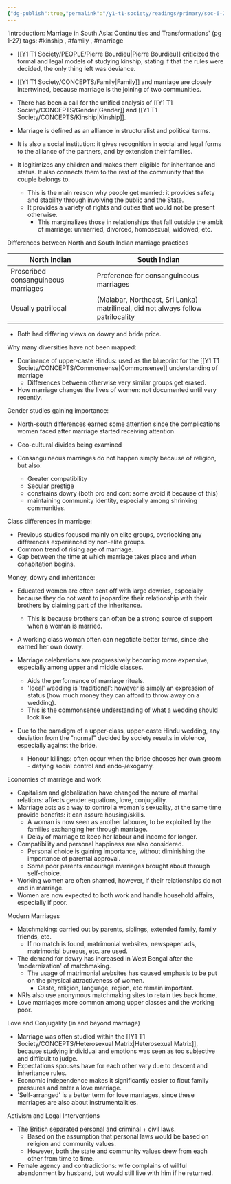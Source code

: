 ```yaml
---
{"dg-publish":true,"permalink":"/y1-t1-society/readings/primary/soc-6-20-palriwala-and-kaur-marrying-in-south-asia-shifting-concepts-changing-practices-in-a-globalizing-world/"}
---
```


'Introduction: Marriage in South Asia: Continuities and Transformations' (pg 1-27)
tags: #kinship , #family , #marriage 

- [[Y1 T1 Society/PEOPLE/Pierre Bourdieu\|Pierre Bourdieu]] criticized the formal and legal models of studying kinship, stating if that the rules were decided, the only thing left was deviance.
- [[Y1 T1 Society/CONCEPTS/Family\|Family]] and marriage are closely intertwined, because marriage is the joining of two communities.
- There has been a call for the unified analysis of [[Y1 T1 Society/CONCEPTS/Gender\|Gender]] and [[Y1 T1 Society/CONCEPTS/Kinship\|Kinship]].

- Marriage is defined as an alliance in structuralist and political terms. 
- It is also a social institution: it gives recognition in social and legal forms to the alliance of the partners, and by extension their families.
- It legitimizes any children and makes them eligible for inheritance and status. It also connects them to the rest of the community that the couple belongs to. 
	- This is the main reason why people get married: it provides safety and stability through involving the public and the State.
	- It provides a variety of rights and duties that would not be present otherwise.
		- This marginalizes those in relationships that fall outside the ambit of marriage: unmarried, divorced, homosexual, widowed, etc.

Differences between North and South Indian marriage practices

| North Indian                        | South Indian                                                                     |
| ----------------------------------- | -------------------------------------------------------------------------------- |
| Proscribed consanguineous marriages | Preference for consanguineous marriages                                          |
| Usually patrilocal                  | (Malabar, Northeast, Sri Lanka) matrilineal, did not always follow patrilocality |
- Both had differing views on dowry and bride price.

Why many diversities have not been mapped:
- Dominance of upper-caste Hindus: used as the blueprint for the [[Y1 T1 Society/CONCEPTS/Commonsense\|Commonsense]] understanding of marriage
	- Differences between otherwise very similar groups get erased.
- How marriage changes the lives of women: not documented until very recently.

Gender studies gaining importance:
- North-south differences earned some attention since the complications women faced after marriage started receiving attention.
- Geo-cultural divides being examined

- Consanguineous marriages do not happen simply because of religion, but also:
	- Greater compatibility
	- Secular prestige
	- constrains dowry (both pro and con: some avoid it because of this)
	- maintaining community identity, especially among shrinking communities.

Class differences in marriage:
- Previous studies focused mainly on elite groups, overlooking any differences experienced by non-elite groups.
- Common trend of rising age of marriage.
- Gap between the time at which marriage takes place and when cohabitation begins. 

Money, dowry and inheritance:
- Educated women are often sent off with large dowries, especially because they do not want to jeopardize their relationship with their brothers by claiming part of the inheritance.
	- This is because brothers can often be a strong source of support when a woman is married. 
- A working class woman often can negotiate better terms, since she earned her own dowry. 
- Marriage celebrations are progressively becoming more expensive, especially among upper and middle classes.
	- Aids the performance of marriage rituals. 
	- 'Ideal' wedding is 'traditional': however is simply an expression of status (how much money they can afford to throw away on a wedding).
	- This is the commonsense understanding of what a wedding should look like. 

- Due to the paradigm of a upper-class, upper-caste Hindu wedding, any deviation from the "normal" decided by society results in violence, especially against the bride. 
	- Honour killings: often occur when the bride chooses her own groom - defying social control and endo-/exogamy.

Economies of marriage and work
- Capitalism and globalization have changed the nature of marital relations: affects gender equations, love, conjugality.
- Marriage acts as a way to control a woman's sexuality, at the same time provide benefits: it can assure housing/skills. 
	- A woman is now seen as another labourer, to be exploited by the families exchanging her through marriage. 
	- Delay of marriage to keep her labour and income for longer.
- Compatibility and personal happiness are also considered.
	- Personal choice is gaining importance, without diminishing the importance of parental approval. 
	- Some poor parents encourage marriages brought about through self-choice. 
- Working women are often shamed, however, if their relationships do not end in marriage. 
- Women are now expected to both work and handle household affairs, especially if poor. 

Modern Marriages
- Matchmaking: carried out by parents, siblings, extended family, family friends, etc. 
	- If no match is found, matrimonial websites, newspaper ads, matrimonial bureaus, etc. are used.
- The demand for dowry has increased in West Bengal after the 'modernization' of matchmaking.
	- The usage of matrimonial websites has caused emphasis to be put on the physical attractiveness of women.
		- Caste, religion, language, region, etc remain important.
- NRIs also use anonymous matchmaking sites to retain ties back home.
- Love marriages more common among upper classes and the working poor.

Love and Conjugality (in and beyond marriage)
- Marriage was often studied within the [[Y1 T1 Society/CONCEPTS/Heterosexual Matrix\|Heterosexual Matrix]], because studying individual and emotions was seen as too subjective and difficult to judge. 
- Expectations spouses have for each other vary due to descent and inheritance rules.
- Economic independence makes it significantly easier to flout family pressures and enter a love marriage.
- 'Self-arranged' is a better term for love marriages, since these marriages are also about instrumentalities.

Activism and Legal Interventions
- The British separated personal and criminal + civil laws.
	- Based on the assumption that personal laws would be based on religion and community values.
	- However, both the state and community values drew from each other from time to time. 
- Female agency and contradictions: wife complains of willful abandonment by husband, but would still live with him if he returned.
